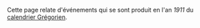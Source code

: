 <!-- TITLE: 1911 -->
<!-- SUBTITLE: Événements de 1911, selon le calendrier Grégorien -->

Cette page relate d'événements qui se sont produit en l'an *1911* du [calendrier Grégorien](/histoire/date/calendrier-gregorien).